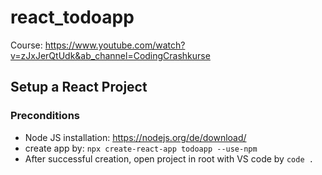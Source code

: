 # react_todoapp
Course: https://www.youtube.com/watch?v=zJxJerQtUdk&ab_channel=CodingCrashkurse


## Setup a React Project

### Preconditions
 * Node JS installation: https://nodejs.org/de/download/
 * create app by: ```npx create-react-app todoapp --use-npm```
 * After successful creation, open project in root with VS code by ```code .```